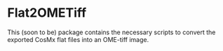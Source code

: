 # Flat2OMETiff

This (soon to be) package contains the necessary scripts to convert the exported CosMx flat files into an OME-tiff image. 
